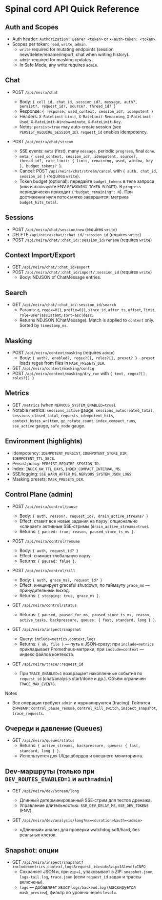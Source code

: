 <!-- neira:meta
id: NEI-20260427-101500-spinal-api-rename
intent: docs
summary: |
  Переименовали справочник Backend API в "Spinal cord API" и перенесли файл в `docs/api/`. Старый путь оставлен как редирект.
-->

# Spinal cord API Quick Reference

## Auth and Scopes

- Auth header: `Authorization: Bearer <token>` or `x-auth-token: <token>`.
- Scopes per token: `read`, `write`, `admin`.
  - `write` required for mutating endpoints (session new/delete/rename/import, chat when writing history).
  - `admin` required for masking updates.
  - In Safe Mode, any write requires `admin`.

## Chat

- POST `/api/neira/chat`
  - Body: `{ cell_id, chat_id, session_id?, message, auth?, persist?, request_id?, source?, thread_id? }`
  - Response: `{ response, used_context, session_id?, idempotent }`
  - Headers: `X-RateLimit-Limit`, `X-RateLimit-Remaining`, `X-RateLimit-Used`, `X-RateLimit-Window=minute`, `X-RateLimit-Key`.
  - Notes: `persist=true` may auto-create session (see `PERSIST_REQUIRE_SESSION_ID`). `request_id` enables idempotency.

- POST `/api/neira/chat/stream`
  - SSE events: `meta` (first), many `message`, periodic `progress`, final `done`.
  - `meta`: `{ used_context, session_id?, idempotent, source?, thread_id?, rate_limit: { limit, remaining, used, window, key }, budget_tokens? }`.
  - Cancel: POST `/api/neira/chat/stream/cancel` with `{ auth, chat_id, session_id }` (requires `write`).
  - Token budget (optional): передайте `budget_tokens` в теле запроса (или используйте ENV `REASONING_TOKEN_BUDGET`). В `progress` периодически приходит `{"budget_remaining": N}`. При достижении нуля поток мягко завершится; метрика `budget_hits_total`.

## Sessions

- POST `/api/neira/chat/session/new` (requires `write`)
- DELETE `/api/neira/chat/:chat_id/:session_id` (requires `write`)
- POST `/api/neira/chat/:chat_id/:session_id/rename` (requires `write`)

## Context Import/Export

- GET `/api/neira/chat/:chat_id/export`
- POST `/api/neira/chat/:chat_id/import/:session_id` (requires `write`)
  - Body: NDJSON of ChatMessage entries.

## Search

- GET `/api/neira/chat/:chat_id/:session_id/search`
  - Params: `q`, `regex=0|1`, `prefix=0|1`, `since_id`, `after_ts`, `offset`, `limit`, `role=user|assistant`, `sort=asc|desc`.
  - Returns NDJSON (ChatMessage). Match is applied to `content` only. Sorted by `timestamp_ms`.

## Masking

- POST `/api/neira/context/masking` (requires `admin`)
  - Body: `{ auth?, enabled?, regex?[], roles?[], preset? }` - `preset` loads regex from files in `MASK_PRESETS_DIR`.
- GET `/api/neira/context/masking/config`
- POST `/api/neira/context/masking/dry_run` with `{ text, regex?[], roles?[] }`

## Metrics

- GET `/metrics` (when `NERVOUS_SYSTEM_ENABLED=true`).
- Notable metrics: `sessions_active` gauge, `sessions_autocreated_total`, `sessions_closed_total`, `requests_idempotent_hits`, `context_bytes_written`, `gz_rotate_count`, `index_compact_runs`, `sse_active` gauge, `safe_mode` gauge.

## Environment (highlights)

- Idempotency: `IDEMPOTENT_PERSIST`, `IDEMPOTENT_STORE_DIR`, `IDEMPOTENT_TTL_SECS`.
- Persist policy: `PERSIST_REQUIRE_SESSION_ID`.
- Index: `INDEX_KW_TTL_DAYS`, `INDEX_COMPACT_INTERVAL_MS`.
- SSE/logging: `SSE_WARN_AFTER_MS`, `NERVOUS_SYSTEM_JSON_LOGS`.
- Masking presets: `MASK_PRESETS_DIR`.

## Control Plane (admin)

- POST `/api/neira/control/pause`
  - Body: `{ auth, reason?, request_id?, drain_active_streams? }`
  - Effect: ставит все новые задания на паузу; опционально «сливает» активные SSE‑стримы (`drain_active_streams=true`).
  - Returns: `{ paused: true, reason, paused_since_ts_ms }`.

- POST `/api/neira/control/resume`
  - Body: `{ auth, request_id? }`
  - Effect: снимает глобальную паузу.
  - Returns: `{ paused: false }`.

- POST `/api/neira/control/kill`
  - Body: `{ auth, grace_ms?, request_id? }`
  - Effect: инициирует graceful shutdown; по таймауту `grace_ms` — принудительный выход.
  - Returns: `{ stopping: true, grace_ms }`.

- GET `/api/neira/control/status`
  - Returns: `{ paused, paused_for_ms, paused_since_ts_ms, reason, active_tasks, backpressure, queues: { fast, standard, long } }`.

- GET `/api/neira/inspect/snapshot`
  - Query: `include=metrics,context,logs`
  - Returns: `{ ok, file }` — путь к JSON‑срезу; при `include=metrics` прикладывает Prometheus‑метрики; при `include=context` — индекс файлов контекста.

- GET `/api/neira/trace/:request_id`
  - При `TRACE_ENABLED=1` возвращает накопленные события по `request_id` (chat/analysis start/done и др.). Объём ограничен `TRACE_MAX_EVENTS`.

Notes
- Все операции требуют `admin` и журналируются (tracing). Гейтятся фичами: `control_pause_resume`, `control_kill_switch`, `inspect_snapshot`, `trace_requests`.

## Очереди и давление (Queues)

- GET `/api/neira/queues/status`
  - Returns: `{ active_streams, backpressure, queues: { fast, standard, long } }`.
  - Используется для UI/дашбордов и внешнего мониторинга.

## Dev‑маршруты (только при `DEV_ROUTES_ENABLED=1` и `auth=admin`)

- GET `/api/neira/dev/stream/long`
  - Длинный детерминированный SSE‑стрим для тестов дренажа.
  - Управление длительностью: `SSE_DEV_DELAY_MS`, `SSE_DEV_TOKENS` (ENV).

- GET `/api/neira/dev/analysis/long?ms=<duration>&auth=<admin>`
  - «Длинный» анализ для проверки watchdog soft/hard, без реальных клеток.

## Snapshot: опции

- GET `/api/neira/inspect/snapshot?include=metrics,context,logs&request_id=<id>&zip=1&level=INFO`
  - Сохраняет JSON и, при `zip=1`, упаковывает в ZIP: `snapshot.json`, `logs-tail.log`, `trace.json` (если `request_id` задан и трассы включены).
  - `logs` — добавляет хвост `logs/backend.log` (маскируется `mask_preview`), фильтр по уровню через `level=`.
